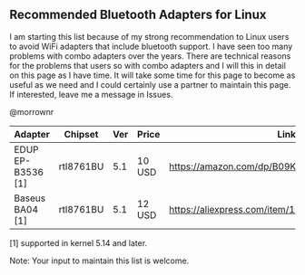 ## Recommended Bluetooth Adapters for Linux

I am starting this list because of my strong recommendation to Linux users to avoid WiFi adapters that include bluetooth support. I have seen too many problems with combo adapters over the years. There are technical reasons for the problems that users so with combo adapters and I will this in detail on this page as I have time. It will take some time for this page to become as useful as we need and I could certainly use a partner to maintain this page. If interested, leave me a message in Issues.

@morrownr



| Adapter                        | Chipset   | Ver | Price  | Link                                              |
|--------------------------------|-----------|-----|--------|---------------------------------------------------|
| EDUP EP-B3536 [1]              | rtl8761BU | 5.1 | 10 USD | https://amazon.com/dp/B09KG7QQ5V                  |
| Baseus BA04 [1]                | rtl8761BU | 5.1 | 12 USD | https://aliexpress.com/item/1005005187191049.html |


[1] supported in kernel 5.14 and later.

Note: Your input to maintain this list is welcome.
